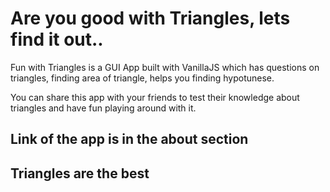 # Are you good with Triangles, lets find it out..

Fun with Triangles is a GUI App built with VanillaJS which has questions on triangles, finding area of triangle, helps you finding hypotunese.

You can share this app with your friends to test their knowledge about triangles and have fun playing around with it.

## Link of the app is in the about section

## Triangles are the best
